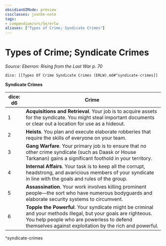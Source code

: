 ```yaml
---
obsidianUIMode: preview
cssclasses: json5e-note
tags:
- compendium/src/5e/erlw
aliases: ["Types of Crime; Syndicate Crimes"]
---
```

# Types of Crime; Syndicate Crimes
*Source: Eberron: Rising from the Last War p. 70* 

`dice: [[Types Of Crime Syndicate Crimes (ERLW).md#^syndicate-crimes]]`

**Syndicate Crimes**

| dice: d6 | Crime |
|----------|-------|
| 1 | **Acquisitions and Retrieval**. Your job is to acquire assets for the syndicate. You might steal important documents or clear out a location for use as a hideout. |
| 2 | **Heists**. You plan and execute elaborate robberies that require the skills of everyone on your team. |
| 3 | **Gang Warfare**. Your primary job is to ensure that no other crime syndicate (such as Daask or House Tarkanan) gains a significant foothold in your territory. |
| 4 | **Internal Affairs**. Your task is to keep all the corrupt, headstrong, and avaricious members of your syndicate in line with the goals and rules of the group. |
| 5 | **Assassination**. Your work involves killing prominent people—the sort who have numerous bodyguards and elaborate security systems to circumvent. |
| 6 | **Topple the Powerful**. Your syndicate might be criminal and your methods illegal, but your goals are righteous. You help people who are powerless to defend themselves against exploitation by the rich and powerful. |
^syndicate-crimes